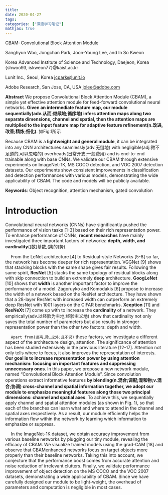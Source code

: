 ```yaml
---
title: 
date: 2020-04-27
tags:
categories: ["深度学习笔记"]
mathjax: true
---
```


CBAM: Convolutional Block Attention Module

Sanghyun Woo, Jongchan Park, Joon-Young Lee, and In So Kweon

Korea Advanced Institute of Science and Technology, Daejeon, Korea
{shwoo93, iskweon77}@kaist.ac.kr

Lunit Inc., Seoul, Korea
jcpark@lunit.io

Adobe Research, San Jose, CA, USA
jolee@adobe.com

<!-- more -->

**Abstract**
We propose Convolutional Block Attention Module (CBAM), a simple yet effective attention module for feed-forward convolutional neural networks. **Given an intermediate feature map, our module sequentially(adv.从而;继续地;循序地) infers attention maps along two separate dimensions, channel and spatial, then the attention maps are multiplied to the input feature map for adaptive feature refinement(n.改进,改善;精炼;细化)**. 
如Fig.1所示

Because CBAM is a **lightweight and general module**, it can be integrated into any CNN architectures seamlessly(adv.无缝地) with negligible(adj.微不足道的,可以忽略的) overheads(日常开支;一般费用) and is end-to-end trainable along with base CNNs. We validate our CBAM through extensive experiments on ImageNet-1K, MS COCO detection, and VOC 2007 detection datasets. Our experiments show consistent improvements in classification and detection performances with various models, demonstrating the wide applicability of CBAM. The code and models will be publicly available.

**Keywords**: Object recognition, attention mechanism, gated convolution

# Introduction
Convolutional neural networks (CNNs) have significantly pushed the performance of vision tasks [1-3] based on their rich representation power. To enhance performance of CNNs, **recent researches** have mainly investigated three important factors of networks: **depth, width, and cardinality**([数]基数,(集的)势).

&emsp; From the LeNet architecture [4] to Residual-style Networks [5-8] so far, the network has become deeper for rich representation. VGGNet [9] shows that stacking blocks with the same shape gives fair results. Following the same spirit, **ResNet** [5] stacks the same topology of residual blocks along with skip connection to build an extremely **deep** architecture. **GoogLeNet** [10] shows that **width** is another important factor to improve the performance of a model. Zagoruyko and Komodakis [6] propose to increase the width of a network based on the ResNet architecture. They have shown that a 28-layer ResNet with increased width can outperform an extremely deep ResNet with 1001 layers on the CIFAR benchmarks. **Xception** [11] and **ResNeXt** [7] come up with to increase the **cardinality** of a network. They empirically(adv.以经验为主地;经验主义地) show that cardinality not only saves the total number of parameters but also results in stronger representation power than the other two factors: depth and width.

&emsp; `Apart from(远离,除…之外;且不说)` these factors, we investigate a different aspect of the architecture design, attention. The significance of attention has been studied extensively in the previous literature [12-17]. Attention not only tells where to focus, it also improves the representation of interests. **Our goal is to increase representation power by using attention mechanism: focusing on important features and suppressing unnecessary ones**. In this paper, we propose a new network module, named “Convolutional Block Attention Module”. Since convolution operations extract informative features **by blending(n.混合;调配;混和物;v.混合;协调) cross-channel and spatial information together, we adopt our module to emphasize meaningful features along those two principal dimensions: channel and spatial axes**. To achieve this, we sequentially apply channel and spatial attention modules (as shown in Fig. 1), so that each of the branches can learn what and where to attend in the channel and spatial axes respectively. As a result, our module efficiently helps the information flow within the network by learning which information to emphasize or suppress.

&emsp; In the ImageNet-1K dataset, we obtain accuracy improvement from various baseline networks by plugging our tiny module, revealing the efficacy of CBAM. We visualize trained models using the grad-CAM [18] and observe that CBAMenhanced networks focus on target objects more properly than their baseline networks. Taking this into account, we conjecture that the performance boost comes from accurate attention and noise reduction of irrelevant clutters. Finally, we validate performance improvement of object detection on the MS COCO and the VOC 2007 datasets, demonstrating a wide applicability of CBAM. Since we have carefully designed our module to be light-weight, the overhead of parameters and computation is negligible in most cases.




